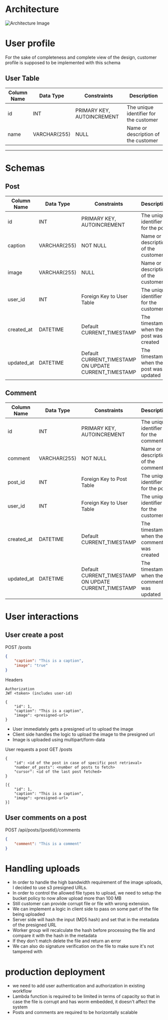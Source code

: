 # Architecture
![Architecture Image](https://github.com/user-attachments/assets/6a4d0595-e27f-4a16-b3f5-65a5fe797258)





# User profile
For the sake of completeness and complete view of the design, customer profile is supposed to be implemented with this schema

## User Table

| Column Name      | Data Type   | Constraints                  | Description                        |
|------------------|-------------|------------------------------|------------------------------------|
| id               | INT         | PRIMARY KEY, AUTOINCREMENT   | The unique identifier for the customer |
| name          | VARCHAR(255)        | NULL                     | Name or description of the customer |

-------------------

# Schemas

## Post
| Column Name | Data Type    | Constraints                   | Description                             |
|-------------|--------------|-------------------------------|-----------------------------------------|
| id          | INT          | PRIMARY KEY, AUTOINCREMENT    | The unique identifier for the post      |
| caption     | VARCHAR(255) | NOT NULL                      | Name or description of the customer     |
| image       | VARCHAR(255) | NULL                          | Name or description of the customer     |
| user_id     | INT          | Foreign Key to User Table     | The unique identifier for the customer  |
| created_at  | DATETIME          | Default CURRENT_TIMESTAMP     | The timestamp when the post was created |
| updated_at  | DATETIME          | Default CURRENT_TIMESTAMP ON  UPDATE CURRENT_TIMESTAMP | The timestamp when the post was updated |

## Comment
| Column Name | Data Type    | Constraints                   | Description                             |
|-------------|--------------|-------------------------------|-----------------------------------------|
| id          | INT          | PRIMARY KEY, AUTOINCREMENT    | The unique identifier for the comment   |
| comment     | VARCHAR(255) | NOT NULL                      | Name or description of the comment      |
| post_id     | INT          | Foreign Key to Post Table     | The unique identifier for the post      |
| user_id     | INT          | Foreign Key to User Table     | The unique identifier for the customer  |
| created_at  | DATETIME          | Default CURRENT_TIMESTAMP     | The timestamp when the comment was created |
| updated_at  | DATETIME          | Default CURRENT_TIMESTAMP ON  UPDATE CURRENT_TIMESTAMP | The timestamp when the comment was updated |


# User interactions
## User create a post
POST /posts
```json
{
    "caption": "This is a caption",
    "image": "true"
}
```
Headers
```headers
Authorization
JWT <token> (includes user-id)
```
```response
{
    "id": 1,
    "caption": "This is a caption",
    "image": <presigned-url>
}
```
* User immediately gets a presigned url to upload the image
* Client side handles the logic to upload the image to the presigned url
* Image is uploaded using multipart/form-data

User requests a post
GET /posts
```request
{
    "id": <id of the post in case of specific post retrieval>
    "number_of_posts": <number of posts to fetch>
    "cursor": <id of the last post fetched>
}
```
```response
[{
    "id": 1,
    "caption": "This is a caption",
    "image": <presigned-url>
}]
```

## User comments on a post
POST /api/posts/{postId}/comments
```json
{
    "comment": "This is a comment"
}
```


# Handling uploads
* In order to handle the high bandwidth requirement of the image uploads, I decided to use s3 presigned URLs.
* In order to control the allowed file types to upload, we need to setup the bucket policy to now allow upload more than 100 MB
* Still customer can provide corrupt file or file with wrong extension.
* We can implement a logic in client side to pass on some part of the file being uploaded
* Server side will hash the input (MD5 hash) and set that in the metadata of the presigned URL
* Worker group will recalculate the hash before processing the file and compare it with the hash in the metadata
* If they don't match delete the file and return an error
* We can also do signature verification on the file to make sure it's not tampered with

# production deployment
* we need to add user authentication and authorization in existing workflow
* Lambda function is required to be limited in terms of capacity so that in case the file is corrupt and has worm embedded, it doesn't affect the system
* Posts and comments are required to be horizontally scalable


